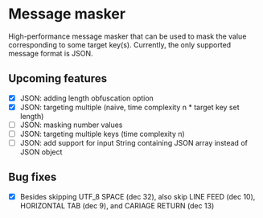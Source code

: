 # Message masker

High-performance message masker that can be used to mask the value corresponding to some target key(s). Currently, the only supported message format is JSON.

## Upcoming features
- [x] JSON: adding length obfuscation option
- [x] JSON: targeting multiple (naive, time complexity n * target key set length)
- [ ] JSON: masking number values
- [ ] JSON: targeting multiple keys (time complexity n)
- [ ] JSON: add support for input String containing JSON array instead of JSON object

## Bug fixes
- [x] Besides skipping UTF_8 SPACE (dec 32), also skip LINE FEED (dec 10), HORIZONTAL TAB (dec 9), and CARIAGE RETURN (dec 13)
